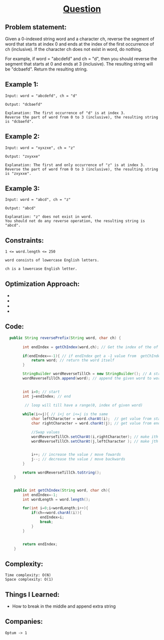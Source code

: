 <h1 align="center"><a href="" target="_blank">Question</a></h1>

## Problem statement:
Given a 0-indexed string word and a character ch, reverse the segment of word that starts at index 0 and ends at the index of the first occurrence of ch (inclusive). 
If the character ch does not exist in word, do nothing.

For example, if word = "abcdefd" and ch = "d", then you should reverse the segment that starts at 0 and ends at 3 (inclusive). The resulting string will be "dcbaefd".
Return the resulting string.




## Example 1:

```
Input: word = "abcdefd", ch = "d"

Output: "dcbaefd"

Explanation: The first occurrence of "d" is at index 3. 
Reverse the part of word from 0 to 3 (inclusive), the resulting string is "dcbaefd".

```

## Example 2:

```
Input: word = "xyxzxe", ch = "z"

Output: "zxyxxe"

Explanation: The first and only occurrence of "z" is at index 3.
Reverse the part of word from 0 to 3 (inclusive), the resulting string is "zxyxxe".

```


## Example 3:

```
Input: word = "abcd", ch = "z"

Output: "abcd"

Explanation: "z" does not exist in word.
You should not do any reverse operation, the resulting string is "abcd".

```


## Constraints:

```
1 <= word.length <= 250

word consists of lowercase English letters.

ch is a lowercase English letter.
```


 

## Optimization Approach:

- 
  
- 
  
-
  
- 



## Code: 

```java
  public String reversePrefix(String word, char ch) {
       
        int endIndex = getChIndex(word,ch); // Get the index of the of the character we want from this function

        if(endIndex==-1){ // if endIndex get a -1 value from  getChIndex they return -1 element not found
            return word; // return the word itself
        }

        StringBuilder wordReverseTillCh = new StringBuilder(); // A string form
        wordReverseTillCh.append(word); // append the given word to wordReverseTillCh

        
        int i=0; // start
        int j=endIndex; // end

         // loop will till have a range(0, index of given word)
       
        while(i<=j){ // i<j or i<=j is the same
            char leftCharacter = word.charAt(i);  // get value from start
            char rightCharacter = word.charAt(j); // get value from end

            //Swap values
            wordReverseTillCh.setCharAt(i,rightCharacter); // make ith (start) value end value (overwrite it)
            wordReverseTillCh.setCharAt(j,leftCharacter ); // make jth (end) value start value (overwrite it)
    

            i++; // increase the value / move fowards
            j--; // decrease the value / move backwards   
        }

        return wordReverseTillCh.toString();
    }


    public int getChIndex(String word, char ch){
        int endIndex=-1;
        int wordLength = word.length();

        for(int i=0;i<wordLength;i++){
            if(ch==word.charAt(i)){
                endIndex=i;
                break;
            }
        }


        return endIndex;
    }

```







## Complexity:

```
Time complexity: O(N)
Space complexity: O(1)
```

## Things I Learned:

- How to break in the middle and append extra string
  


## Companies:

```
Optum -> 1
```





